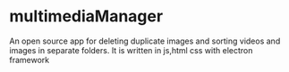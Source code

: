 # multimediaManager
An open source app for deleting duplicate images and sorting videos and images in separate folders. It is written in js,html css with electron framework
